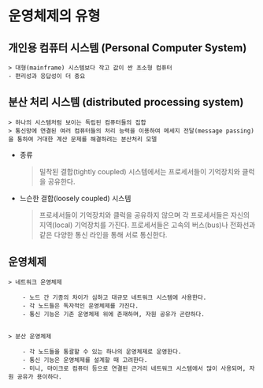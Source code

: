 # 운영체제의 유형

## 개인용 컴퓨터 시스템 (Personal Computer System)
    > 대형(mainframe) 시스템보다 작고 값이 싼 초소형 컴퓨터
    - 편리성과 응답성이 더 중요


## 분산 처리 시스템 (distributed processing system)

    > 하나의 시스템처럼 보이는 독립된 컴퓨터들의 집합
    > 통신망에 연결된 여러 컴퓨터들의 처리 능력을 이용하여 메세지 전달(message passing)을 통하여 거대한 계산 문제를 해결하려는 분산처리 모델

- 종류

    > 밀착된 결합(tightly coupled) 시스템에서는 프로세서들이 기억장치와 클럭을 공유한다.

-  느슨한 결합(loosely coupled) 시스템

    > 프로세서들이 기억장치와 클럭을 공유하지 않으며 각 프로세서들은 자신의 지역(local) 기억장치를 가진다.
    > 프로세서들은 고속의 버스(bus)나 전화선과 같은 다양한 통신 라인을 통해 서로 통신한다.


## 운영체제

    > 네트워크 운영체제

        - 노드 간 기종의 차이가 심하고 대규모 네트워크 시스템에 사용한다.
        - 각 노드들은 독자적인 운영체제를 가진다.
        - 통신 기능은 기존 운영체제 위에 존재하며, 자원 공유가 곤란하다.

    
    > 분산 운영체제

        - 각 노드들을 통괄할 수 있는 하나의 운영체제로 운영한다.
        - 통신 기능은 운영체제를 설계할 때 고려한다.
        - 미니, 마이크로 컴퓨터 등으로 연결된 근거리 네트워크 시스템에서 많이 사용되며, 자원 공유가 용이하다. 
